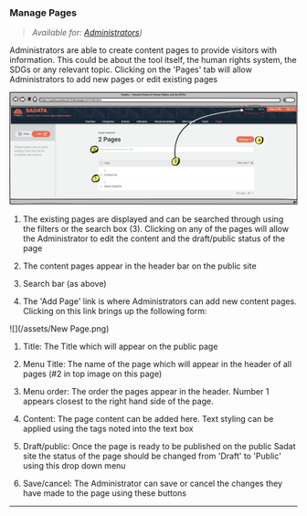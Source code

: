 ### Manage Pages

> _Available for: [Administrators](/admins/admin.md))_

Administrators are able to create content pages to provide visitors with information. This could be about the tool itself, the human rights system, the SDGs or any relevant topic. Clicking on the 'Pages' tab will allow Administrators to add new pages or edit existing pages

![](/assets/Pages.png)

1. The existing pages are displayed and can be searched through using the filters or the search box (3). Clicking on any of the pages will allow the Administrator to edit the content and the draft/public status of the page

2. The content pages appear in the header bar on the public site

3. Search bar (as above)

4. The 'Add Page'  link is where Administrators can add new content pages. Clicking on this link brings up the following form:

![](/assets/New Page.png)

1. Title: The Title which will appear on the public page

2. Menu Title: The name of the page which will appear in the header of all pages (\#2 in top image on this page)

3. Menu order: The order the pages appear in the header. Number 1 appears closest to the right hand side of the page.

4. Content: The page content can be added here. Text styling can be applied using the tags noted into the text box

5. Draft/public: Once the page is ready to be published on the public Sadat site the status of the page should be changed from 'Draft' to 'Public' using this drop down menu

6. Save/cancel: The Administrator can save or cancel the changes they have made to the page using these buttons

---



